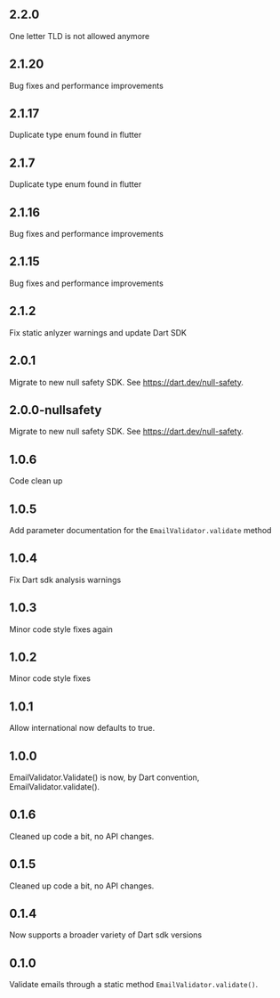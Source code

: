 ## 2.2.0
One letter TLD is not allowed anymore
## 2.1.20
Bug fixes and performance improvements
## 2.1.17
Duplicate type enum found in flutter
## 2.1.7
Duplicate type enum found in flutter
## 2.1.16
Bug fixes and performance improvements
## 2.1.15
Bug fixes and performance improvements

## 2.1.2
Fix static anlyzer warnings and update Dart SDK

## 2.0.1
Migrate to new null safety SDK. See https://dart.dev/null-safety.

## 2.0.0-nullsafety
Migrate to new null safety SDK. See https://dart.dev/null-safety.

## 1.0.6
Code clean up

## 1.0.5
Add parameter documentation for the `EmailValidator.validate` method

## 1.0.4
Fix Dart sdk analysis warnings
  
## 1.0.3
Minor code style fixes again
  
## 1.0.2
Minor code style fixes
  
## 1.0.1
Allow international now defaults to true.
  
## 1.0.0
EmailValidator.Validate() is now, by Dart convention, EmailValidator.validate().

## 0.1.6
Cleaned up code a bit, no API changes.

## 0.1.5
Cleaned up code a bit, no API changes.

## 0.1.4
Now supports a broader variety of Dart sdk versions

## 0.1.0
Validate emails through a static method `EmailValidator.validate()`.
